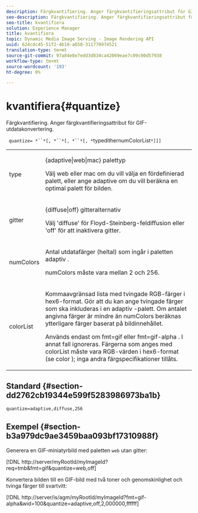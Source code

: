 ```yaml
---
description: Färgkvantifiering. Anger färgkvantifieringsattribut för GIF-utdatakonvertering.
seo-description: Färgkvantifiering. Anger färgkvantifieringsattribut för GIF-utdatakonvertering.
seo-title: kvantifiera
solution: Experience Manager
title: kvantifiera
topic: Dynamic Media Image Serving - Image Rendering API
uuid: 624cdc45-51f2-4b18-a658-311770974521
translation-type: tm+mt
source-git-commit: 97a84e8e7edd3d834ca42069eae7c09c00d57938
workflow-type: tm+mt
source-wordcount: '193'
ht-degree: 0%

---
```



# kvantifiera{#quantize}

Färgkvantifiering. Anger färgkvantifieringsattribut för GIF-utdatakonvertering.

` quantize= *``*[, *``*[, *``*[, *`typedithernumColorList`*]]]`

<table id="simpletable_6BF155FCB8224E7EBFC8D8375AD26A71"> 
 <tr class="strow"> 
  <td class="stentry"> <p> <span class="codeph"> <span class="varname"> type  </span> </span> </p> </td> 
  <td class="stentry"> <p> <span class="codeph"> {adaptive|web|mac}  </span> palettyp </p> <p>Välj <span class="codeph"> web </span> eller <span class="codeph"> mac </span> om du vill välja en fördefinierad palett, eller ange <span class="codeph"> adaptive </span> om du vill beräkna en optimal palett för bilden. </p> </td> 
 </tr> 
 <tr class="strow"> 
  <td class="stentry"> <p> <span class="codeph"> <span class="varname"> gitter  </span> </span> </p> </td> 
  <td class="stentry"> <p> <span class="codeph"> {diffuse|off}  </span> gitteralternativ </p> <p>Välj 'diffuse' för Floyd-Steinberg-feldiffusion eller 'off' för att inaktivera gitter. </p> </td> 
 </tr> 
 <tr class="strow"> 
  <td class="stentry"> <p> <span class="codeph"> <span class="varname"> numColors  </span> </span> </p> </td> 
  <td class="stentry"> <p>Antal utdatafärger (heltal) som ingår i paletten <span class="codeph"> adaptiv </span>. </p> <p> <span class="codeph"> <span class="varname"> numColors  </span> </span> måste vara mellan 2 och 256. </p> </td> 
 </tr> 
 <tr class="strow"> 
  <td class="stentry"> <p> <span class="codeph"> <span class="varname"> colorList  </span> </span> </p> </td> 
  <td class="stentry"> <p>Kommaavgränsad lista med tvingade RGB-färger i hex6-format. Gör att du kan ange tvingade färger som ska inkluderas i en <span class="codeph"> adaptiv </span>-palett. Om antalet angivna färger är mindre än <span class="codeph"> numColors </span> beräknas ytterligare färger baserat på bildinnehållet. </p> <p>Används endast om <span class="codeph"> fmt=gif </span> eller <span class="codeph"> fmt=gif-alpha </span>. I annat fall ignoreras. Färgerna som anges med <span class="codeph"> <span class="varname"> colorList </span> </span> måste vara RGB-värden i hex6-format (se <span class="codeph"> color </span>); inga andra färgspecifikationer tillåts. </p> </td> 
 </tr> 
</table>

## Standard {#section-dd2762cb19344e599f5283986973ba1b}

`quantize=adaptive,diffuse,256`

## Exempel {#section-b3a979dc9ae3459baa093bf17310988f}

Generera en GIF-miniatyrbild med paletten `web` utan gitter:

[!DNL http://server/myRootId/myImageId?req=tmb&fmt=gif&quantize=web,off]

Konvertera bilden till en GIF-bild med två toner och genomskinlighet och tvinga färger till svartvitt:

[!DNL http://server/is/agm/myRootId/myImageId?fmt=gif-alpha&wid=100&quantize=adaptive,off,2,000000,ffffff]
